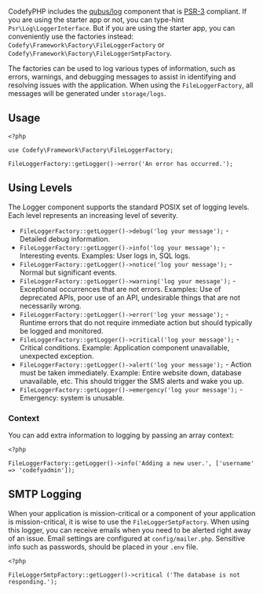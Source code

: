 CodefyPHP includes the [qubus/log](https://github.com/QubusPHP/log) component that is [PSR-3](https://www.php-fig.org/psr/psr-3/) 
compliant. If you are using the starter app or not, you can type-hint `Psr\Log\LoggerInterface`. But if you are using 
the starter app, you can conveniently use the factories instead: `Codefy\Framework\Factory\FileLoggerFactory` or 
`Codefy\Framework\Factory\FileLoggerSmtpFactory`.

The factories can be used to log various types of information, such as errors, warnings, and debugging messages to 
assist in identifying and resolving issues with the application. When using the `FileLoggerFactory`, all messages 
will be generated under `storage/logs`.

## Usage

    <?php
    
    use Codefy\Framework\Factory\FileLoggerFactory;
    
    FileLoggerFactory::getLogger()->error('An error has occurred.');

## Using Levels

The Logger component supports the standard POSIX set of logging levels. Each level represents an increasing level of 
severity.

- `FileLoggerFactory::getLogger()->debug('log your message');` - Detailed debug information.
- `FileLoggerFactory::getLogger()->info('log your message');` - Interesting events. Examples: User logs in, SQL logs.
- `FileLoggerFactory::getLogger()->notice('log your message');` - Normal but significant events.
- `FileLoggerFactory::getLogger()->warning('log your message');` - Exceptional occurrences that are not errors. Examples: Use of deprecated APIs, poor use of an API, undesirable things that are not necessarily wrong.
- `FileLoggerFactory::getLogger()->error('log your message');` - Runtime errors that do not require immediate action but should typically be logged and monitored.
- `FileLoggerFactory::getLogger()->critical('log your message');` - Critical conditions. Example: Application component unavailable, unexpected exception.
- `FileLoggerFactory::getLogger()->alert('log your message');` - Action must be taken immediately. Example: Entire website down, database unavailable, etc. This should trigger the SMS alerts and wake you up.
- `FileLoggerFactory::getLogger()->emergency('log your message');` - Emergency: system is unusable.

### Context

You can add extra information to logging by passing an array context:

    <?php
    
    FileLoggerFactory::getLogger()->info('Adding a new user.', ['username' => 'codefyadmin']);

## SMTP Logging

When your application is mission-critical or a component of your application is mission-critical, it is wise to use 
the `FileLoggerSmtpFactory`. When using this logger, you can receive emails when you need to be alerted right away 
of an issue. Email settings are configured at `config/mailer.php`. Sensitive info such as passwords, should be placed in 
your `.env` file.

    <?php
    
    FileLoggerSmtpFactory::getLogger()->critical ('The database is not responding.');